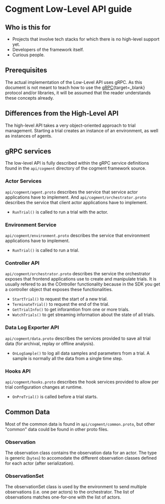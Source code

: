 # Cogment Low-Level API guide

## Who is this for

-   Projects that involve tech stacks for which there is no high-level support yet.
-   Developers of the framework itself.
-   Curious people.

## Prerequisites

The actual implementation of the Low-Level API uses gRPC. As this document is not meant to teach how to use the [gRPC](https://grpc.io){target=\_blank} protocol and/or libraries, it will be assumed that the reader understands these concepts already.

## Differences from the High-Level API

The high-level API takes a very object-oriented approach to trial management. Starting a trial creates an instance of an environment, as well as instances of agents.

## gRPC services

The low-level API is fully described within the gRPC service definitions found in the `api/cogment` directory of the cogment framework source.

### Actor Services

`api/cogment/agent.proto` describes the service that service actor applications have to implement. And `api/cogment/orchestrator.proto` describes the service that client actor applications have to implement.

-   `RunTrial()` is called to run a trial with the actor.

### Environment Service

`api/cogment/environment.proto` describes the service that environment applications have to implement.

-   `RunTrial()` is called to run a trial.

### Controller API

`api/cogment/orchestrator.proto` describes the service the orchestrator exposes that frontend applications use to create and manipulate trials. It is usually refered to as the COntroller functionality because in the SDK you get a controller object that exposes these functionalities.

-   `StartTrial()` to request the start of a new trial.
-   `TerminateTrial()` to request the end of the trial.
-   `GetTrialInfo()` to get inforamtion from one or more trials.
-   `WatchTrials()` to get streaming information about the state of all trials.

### Data Log Exporter API

`api/cogment/data.proto` describes the services provided to save all trial data (for archival, replay or offline analysis).

-   `OnLogSample()` to log all data samples and parameters from a trial. A sample is normally all the data from a single time step.

### Hooks API

`api/cogment/hooks.proto` describes the hook services provided to allow per trial configuration changes at runtime.

-   `OnPreTrial()` is called before a trial starts.

## Common Data

Most of the common data is found in `api/cogment/common.proto`, but other "common" data could be found in other proto files.

### Observation

The observation class contains the observation data for an actor. The type is generic (`bytes`) to accomodate the different observation classes defined for each actor (after serialization).

### ObservationSet

The observationSet class is used by the environment to send multiple observations (i.e. one per actors) to the orchestrator. The list of observations matches one-for-one with the list of actors.
